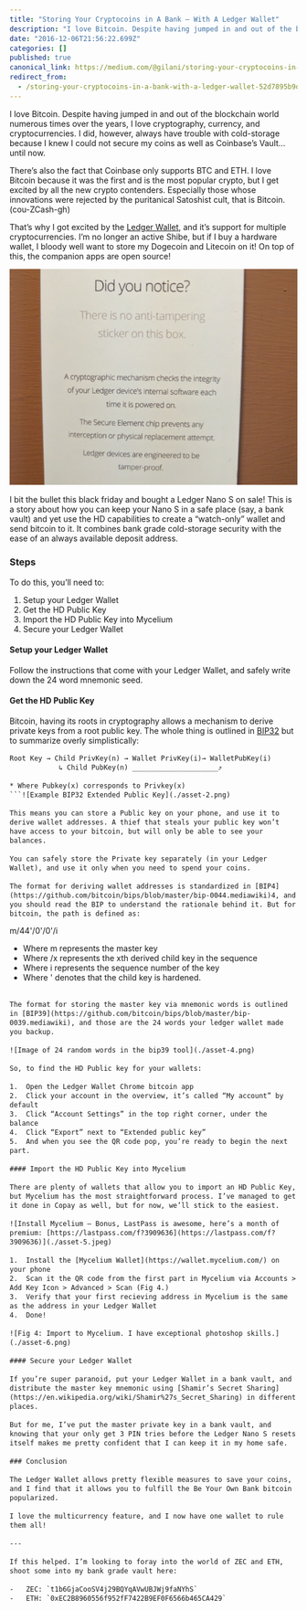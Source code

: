 ```yaml
---
title: "Storing Your Cryptocoins in A Bank — With A Ledger Wallet"
description: "I love Bitcoin. Despite having jumped in and out of the blockchain world numerous times over the years, I love cryptography, currency, and…"
date: "2016-12-06T21:56:22.699Z"
categories: []
published: true
canonical_link: https://medium.com/@gilani/storing-your-cryptocoins-in-a-bank-with-a-ledger-wallet-52d7895b9dd
redirect_from:
  - /storing-your-cryptocoins-in-a-bank-with-a-ledger-wallet-52d7895b9dd
---
```


I love Bitcoin. Despite having jumped in and out of the blockchain world numerous times over the years, I love cryptography, currency, and cryptocurrencies. I did, however, always have trouble with cold-storage because I knew I could not secure my coins as well as Coinbase’s Vault… until now.

There’s also the fact that Coinbase only supports BTC and ETH. I love Bitcoin because it was the first and is the most popular crypto, but I get excited by all the new crypto contenders. Especially those whose innovations were rejected by the puritanical Satoshist cult, that is Bitcoin. (cou-ZCash-gh)

That’s why I got excited by the [Ledger Wallet](https://www.ledgerwallet.com/), and it’s support for multiple cryptocurrencies. I’m no longer an active Shibe, but if I buy a hardware wallet, I bloody well want to store my Dogecoin and Litecoin on it! On top of this, the companion apps are open source!

![One of the cards that came with the Ledger Wallet Nano S](./asset-1.jpeg)

I bit the bullet this black friday and bought a Ledger Nano S on sale! This is a story about how you can keep your Nano S in a safe place (say, a bank vault) and yet use the HD capabilities to create a “watch-only” wallet and send bitcoin to it. It combines bank grade cold-storage security with the ease of an always available deposit address.

### Steps

To do this, you’ll need to:

1.  Setup your Ledger Wallet
2.  Get the HD Public Key
3.  Import the HD Public Key into Mycelium
4.  Secure your Ledger Wallet

#### Setup your Ledger Wallet

Follow the instructions that come with your Ledger Wallet, and safely write down the 24 word mnemonic seed.

#### Get the HD Public Key

Bitcoin, having its roots in cryptography allows a mechanism to derive private keys from a root public key. The whole thing is outlined in [BIP32](https://github.com/bitcoin/bips/blob/master/bip-0032.mediawiki) but to summarize overly simplistically:

```
Root Key → Child PrivKey(n) → Wallet PrivKey(i)→ WalletPubKey(i)
            ↳ Child PubKey(n) _____________________⤴

* Where Pubkey(x) corresponds to Privkey(x)
```![Example BIP32 Extended Public Key](./asset-2.png)

This means you can store a Public key on your phone, and use it to derive wallet addresses. A thief that steals your public key won’t have access to your bitcoin, but will only be able to see your balances.

You can safely store the Private key separately (in your Ledger Wallet), and use it only when you need to spend your coins.

The format for deriving wallet addresses is standardized in [BIP4](https://github.com/bitcoin/bips/blob/master/bip-0044.mediawiki)4, and you should read the BIP to understand the rationale behind it. But for bitcoin, the path is defined as:

```
m/44'/0'/0'/i

* Where m represents the master key
* Where /x represents the xth derived child key in the sequence
* Where i represents the sequence number of the key
* Where ' denotes that the child key is hardened.
```![Fig 2: the path to the parent key of the wallet addresses of your Ledger Nano](./asset-3.png)

The format for storing the master key via mnemonic words is outlined in [BIP39](https://github.com/bitcoin/bips/blob/master/bip-0039.mediawiki), and those are the 24 words your ledger wallet made you backup.

![Image of 24 random words in the bip39 tool](./asset-4.png)

So, to find the HD Public key for your wallets:

1.  Open the Ledger Wallet Chrome bitcoin app
2.  Click your account in the overview, it’s called “My account” by default
3.  Click “Account Settings” in the top right corner, under the balance
4.  Click “Export” next to “Extended public key”
5.  And when you see the QR code pop, you’re ready to begin the next part.

#### Import the HD Public Key into Mycelium

There are plenty of wallets that allow you to import an HD Public Key, but Mycelium has the most straightforward process. I’ve managed to get it done in Copay as well, but for now, we’ll stick to the easiest.

![Install Mycelium — Bonus, LastPass is awesome, here’s a month of premium: [https://lastpass.com/f?3909636](https://lastpass.com/f?3909636)](./asset-5.jpeg)

1.  Install the [Mycelium Wallet](https://wallet.mycelium.com/) on your phone
2.  Scan it the QR code from the first part in Mycelium via Accounts > Add Key Icon > Advanced > Scan (Fig 4.)
3.  Verify that your first recieving address in Mycelium is the same as the address in your Ledger Wallet
4.  Done!

![Fig 4: Import to Mycelium. I have exceptional photoshop skills.](./asset-6.png)

#### Secure your Ledger Wallet

If you’re super paranoid, put your Ledger Wallet in a bank vault, and distribute the master key mnemonic using [Shamir’s Secret Sharing](https://en.wikipedia.org/wiki/Shamir%27s_Secret_Sharing) in different places.

But for me, I’ve put the master private key in a bank vault, and knowing that your only get 3 PIN tries before the Ledger Nano S resets itself makes me pretty confident that I can keep it in my home safe.

### Conclusion

The Ledger Wallet allows pretty flexible measures to save your coins, and I find that it allows you to fulfill the Be Your Own Bank bitcoin popularized.

I love the multicurrency feature, and I now have one wallet to rule them all!

---

If this helped. I’m looking to foray into the world of ZEC and ETH, shoot some into my bank grade vault here:

-   ZEC: `t1b6GjaCooSV4j29BQYqAVwUBJWj9faNYhS`
-   ETH: `0xEC2B8960556f952fF7422B9EF0F6566b465CA429`

